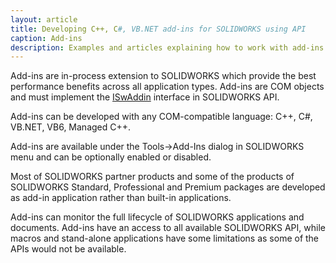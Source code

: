 ```yaml
---
layout: article
title: Developing C++, C#, VB.NET add-ins for SOLIDWORKS using API
caption: Add-ins
description: Examples and articles explaining how to work with add-ins in SOLIDWORKS
---
```

Add-ins are in-process extension to SOLIDWORKS which provide the best performance benefits across all application types. Add-ins are COM objects and must implement the [ISwAddin](http://help.solidworks.com/2012/english/api/swpublishedapi/solidworks.interop.swpublished~solidworks.interop.swpublished.iswaddin.html) interface in SOLIDWORKS API.

Add-ins can be developed with any COM-compatible language: C++, C#, VB.NET, VB6, Managed C++.

Add-ins are available under the Tools->Add-Ins dialog in SOLIDWORKS menu and can be optionally enabled or disabled.

Most of SOLIDWORKS partner products and some of the products of SOLIDWORKS Standard, Professional and Premium packages are developed as add-in application rather than built-in applications.

Add-ins can monitor the full lifecycle of SOLIDWORKS applications and documents. Add-ins have an access to all available SOLIDWORKS API, while macros and stand-alone applications have some limitations as some of the APIs would not be available.